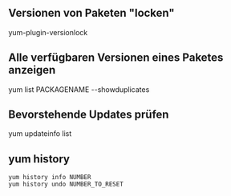 ## Versionen von Paketen "locken"
yum-plugin-versionlock

## Alle verfügbaren Versionen eines Paketes anzeigen
yum list PACKAGENAME --showduplicates

## Bevorstehende Updates prüfen
yum updateinfo list

## yum history
````
yum history info NUMBER
yum history undo NUMBER_TO_RESET
````
